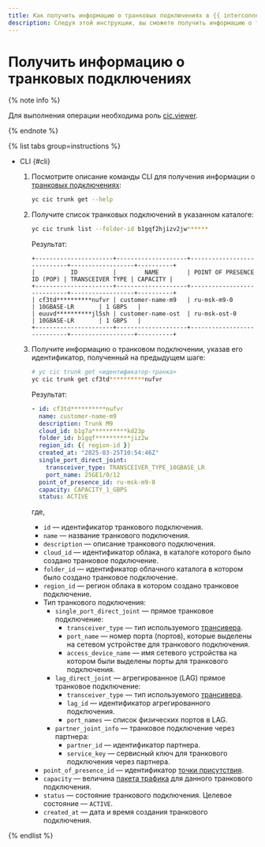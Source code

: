 ```yaml
---
title: Как получить информацию о транковых подключениях в {{ interconnect-name }}
description: Следуя этой инструкции, вы сможете получить информацию о транковых подключениях в {{ interconnect-name }}.
---
```


# Получить информацию о транковых подключениях

{% note info %}

Для выполнения операции необходима роль [cic.viewer](../security/index.md#cic-viewer).

{% endnote %}

{% list tabs group=instructions %}

- CLI {#cli}

  1. Посмотрите описание команды CLI для получения информации о [транковых подключениях](../concepts/trunk.md):

      ```bash
      yc cic trunk get --help
      ```

  1. Получите список транковых подключений в указанном каталоге:

      ```bash
      yc cic trunk list --folder-id b1gqf2hjizv2jw******
      ```

      Результат:

            
      ```text
      +----------------------+--------------------+----------------------------+------------------+----------+
      |          ID          |        NAME        | POINT OF PRESENCE ID (POP) | TRANSCEIVER TYPE | CAPACITY |
      +----------------------+--------------------+----------------------------+------------------+----------+
      | cf3td**********nufvr | customer-name-m9   | ru-msk-m9-0                | 10GBASE-LR       | 1 GBPS   |
      | euuvd**********jl5sh | customer-name-ost  | ru-msk-ost-0               | 10GBASE-LR       | 1 GBPS   |
      +----------------------+--------------------+----------------------------+------------------+----------+
      ```




  1. Получите информацию о транковом подключении, указав его идентификатор, полученный на предыдущем шаге:

      ```bash
      # yc cic trunk get <идентификатор-транка>
      yc cic trunk get cf3td**********nufvr
      ```

      Результат:

      
      ```yml
      - id: cf3td**********nufvr
        name: customer-name-m9
        description: Trunk M9
        cloud_id: b1g7a**********kd23p
        folder_id: b1gqf**********jiz2w
        region_id: {{ region-id }}
        created_at: "2025-03-25T10:54:46Z"
        single_port_direct_joint:
          transceiver_type: TRANSCEIVER_TYPE_10GBASE_LR
          port_name: 25GE1/0/12
        point_of_presence_id: ru-msk-m9-0
        capacity: CAPACITY_1_GBPS
        status: ACTIVE
      ```



      где,
      * `id` — идентификатор транкового подключения.
      * `name` — название транкового подключения.
      * `description` — описание транкового подключения.
      * `cloud_id` — идентификатор облака, в каталоге которого было создано транковое подключение.
      * `folder_id` — идентификатор облачного каталога в котором было создано транковое подключение.
      * `region_id` — регион облака в котором создано транковое подключение.
      * Тип транкового подключения:
        * `single_port_direct_joint` — прямое транковое подключение:
           * `transceiver_type` — тип используемого [трансивера](../concepts/transceivers.md).
           * `port_name` — номер порта (портов), которые выделены на сетевом устройстве для транкового подключения.
           * `access_device_name` — имя сетевого устройства на котором были выделены порты для транкового подключения.
        * `lag_direct_joint` — агрегированное (LAG) прямое транковое подключение:
           * `transceiver_type` — тип используемого [трансивера](../concepts/transceivers.md).
           * `lag_id` — идентификатор агрегированного подключения.
           * `port_names` — список физических портов в LAG.
        * `partner_joint_info` — транковое подключение через партнера:
           * `partner_id` — идентификатор партнера.
           * `service_key` — сервисный ключ для транкового подключения через партнера.
      * `point_of_presence_id` — идентификатор [точки присутствия](../concepts/pops.md).
      * `capacity` — величина [пакета трафика](../concepts/capacity.md) для данного транкового подключения. 
      * `status` — состояние транкового подключения. Целевое состояние — `ACTIVE`.
      * `created_at` — дата и время создания транкового подключения.

{% endlist %}

